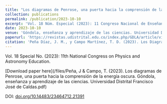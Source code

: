 ```yaml
---
title: "Los diagramas de Penrose, una puerta hacia la comprensión de la energía oscura"
collection: publications
permalink: /publication/2023-10-10
excerpt: 'Vol. 18 Núm. Especial (2023): 11 Congreso Nacional de Enseñanza de la Física y la Astronomía.'
date: 2023-10-10
venue: 'Góndola, enseñanza y aprendizaje de las ciencias. Universidad Distrital Francisco José de Caldas'
paperurl: 'https://revistas.udistrital.edu.co/index.php/GDLA/article/view/21391'
citation: 'Peña Díaz, J. M., y Campo Martínez, T. D. (2023). Los Diagramas de Penrose, Una Puerta hacia la Comprensión de la Energía Oscura. Góndola, Enseñanza y Aprendizaje de las Ciencias, 18(Especial). https://doi.org/10.14483/23464712.21391'
---
```

Vol. 18 Special No. (2023): 11th National Congress on Physics and Astronomy Education.

[Download paper here](/files/Peña, J & Campo, T. (2023). Los diagramas de Penrose, una puerta hacia la comprensión de la energía oscura. Góndola, enseñanza y aprendizaje de las ciencias. Universidad Distrital Francisco José de Caldas.pdf)

DOI: [doi.org/10.14483/23464712.21391](https://doi.org/10.14483/23464712.21391)